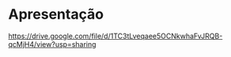 # Apresentação

<https://drive.google.com/file/d/1TC3tLveqaee5OCNkwhaFvJRQB-qcMjH4/view?usp=sharing>